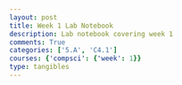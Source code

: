 ```yaml
---
layout: post
title: Week 1 Lab Notebook
description: Lab notebook covering week 1
comments: True
categories: ['5.A', 'C4.1']
courses: {'compsci': {'week': 1}}
type: tangibles
---
```


